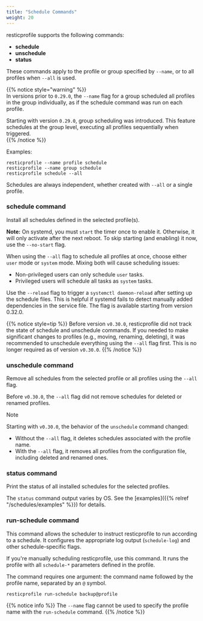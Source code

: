 ```yaml
---
title: "Schedule Commands"
weight: 20
---
```


resticprofile supports the following commands:  
- **schedule**  
- **unschedule**  
- **status**  

These commands apply to the profile or group specified by `--name`, or to all profiles when `--all` is used.

{{% notice style="warning" %}}  
In versions prior to `0.29.0`, the `--name` flag for a group scheduled all profiles in the group individually, as if the schedule command was run on each profile.  

Starting with version `0.29.0`, group scheduling was introduced. This feature schedules at the group level, executing all profiles sequentially when triggered.  
{{% /notice %}}  

Examples:
```shell
resticprofile --name profile schedule 
resticprofile --name group schedule 
resticprofile schedule --all 
```

Schedules are always independent, whether created with `--all` or a single profile.

### schedule command

Install all schedules defined in the selected profile(s).

**Note:** On systemd, you must `start` the timer once to enable it. Otherwise, it will only activate after the next reboot. To skip starting (and enabling) it now, use the `--no-start` flag.

When using the `--all` flag to schedule all profiles at once, choose either `user` mode or `system` mode. Mixing both will cause scheduling issues:
- Non-privileged users can only schedule `user` tasks.
- Privileged users will schedule all tasks as `system` tasks.

Use the `--reload` flag to trigger a `systemctl daemon-reload` after setting up the schedule files. This is helpful if systemd fails to detect manually added dependencies in the service file. The flag is available starting from version 0.32.0.

{{% notice style=tip %}}
Before version `v0.30.0`, resticprofile did not track the state of schedule and unschedule commands. If you needed to make significant changes to profiles (e.g., moving, renaming, deleting), it was recommended to unschedule everything using the `--all` flag first. This is no longer required as of version `v0.30.0`.
{{% /notice %}}

### unschedule command

Remove all schedules from the selected profile or all profiles using the `--all` flag.

Before `v0.30.0`, the `--all` flag did not remove schedules for deleted or renamed profiles.

> [!NOTE]  
> Starting with `v0.30.0`, the behavior of the `unschedule` command changed:  
> - Without the `--all` flag, it deletes schedules associated with the profile name.  
> - With the `--all` flag, it removes all profiles from the configuration file, including deleted and renamed ones.  

### status command

Print the status of all installed schedules for the selected profiles.

The `status` command output varies by OS. See the [examples]({{% relref "/schedules/examples" %}}) for details.

### run-schedule command

This command allows the scheduler to instruct resticprofile to run according to a schedule. It configures the appropriate log output (`schedule-log`) and other schedule-specific flags.

If you're manually scheduling resticprofile, use this command. It runs the profile with all `schedule-*` parameters defined in the profile.

The command requires one argument: the command name followed by the profile name, separated by an `@` symbol.

```shell
resticprofile run-schedule backup@profile
```

{{% notice info %}}
The `--name` flag cannot be used to specify the profile name with the `run-schedule` command.
{{% /notice %}}
